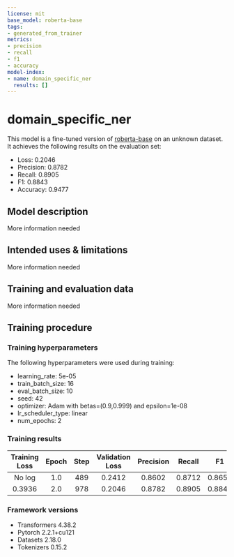 ```yaml
---
license: mit
base_model: roberta-base
tags:
- generated_from_trainer
metrics:
- precision
- recall
- f1
- accuracy
model-index:
- name: domain_specific_ner
  results: []
---
```


<!-- This model card has been generated automatically according to the information the Trainer had access to. You
should probably proofread and complete it, then remove this comment. -->

# domain_specific_ner

This model is a fine-tuned version of [roberta-base](https://huggingface.co/roberta-base) on an unknown dataset.
It achieves the following results on the evaluation set:
- Loss: 0.2046
- Precision: 0.8782
- Recall: 0.8905
- F1: 0.8843
- Accuracy: 0.9477

## Model description

More information needed

## Intended uses & limitations

More information needed

## Training and evaluation data

More information needed

## Training procedure

### Training hyperparameters

The following hyperparameters were used during training:
- learning_rate: 5e-05
- train_batch_size: 16
- eval_batch_size: 10
- seed: 42
- optimizer: Adam with betas=(0.9,0.999) and epsilon=1e-08
- lr_scheduler_type: linear
- num_epochs: 2

### Training results

| Training Loss | Epoch | Step | Validation Loss | Precision | Recall | F1     | Accuracy |
|:-------------:|:-----:|:----:|:---------------:|:---------:|:------:|:------:|:--------:|
| No log        | 1.0   | 489  | 0.2412          | 0.8602    | 0.8712 | 0.8656 | 0.9399   |
| 0.3936        | 2.0   | 978  | 0.2046          | 0.8782    | 0.8905 | 0.8843 | 0.9477   |


### Framework versions

- Transformers 4.38.2
- Pytorch 2.2.1+cu121
- Datasets 2.18.0
- Tokenizers 0.15.2
